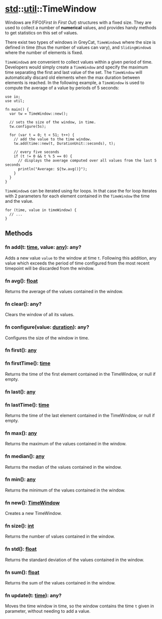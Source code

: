 # [std](/libs/std/)::[util](/libs/std/util/)::TimeWindow

Windows are FIFO(_First In First Out_) structures with a fixed size.
They are used to collect a number of **numerical** values, and provides handy methods to get statistics on this set of values.

There exist two types of windows in GreyCat, `TimeWindow`s where the size is defined in time
(thus the number of values can vary), and `SlidingWindow`s where the number of elements is fixed.

`TimeWindow`s are convenient to collect values within a given period of time.
Developers would simply create a `TimeWindow` and specify the maximum time separating the first and last value of the set.
The `TimeWindow` will automatically discard old elements when the max duration between elements is reached.
In the following example, a `TimeWindow` is used to compute the average of a value by periods of 5 seconds:

```gcl
use io;
use util;

fn main() {
  var tw = TimeWindow::new();
  
  // sets the size of the window, in time.
  tw.configure(5s);
  
  for (var t = 0; t < 51; t++) {
    // add the value to the time window.
    tw.add(time::new(t, DurationUnit::seconds), t);
    
    // every five seconds
    if (t != 0 && t % 5 == 0) {
      // displays the average computed over all values from the last 5 seconds
      println("Average: ${tw.avg()}");
    }
  }
}
```

`TimeWindow`s can be iterated using for loops.
In that case the for loop iterates with 2 parameters for each element contained in the `TimeWindow` the time and the value.

```gcl
for (time, value in timeWindow) {
  // ...
}
```

## Methods
### fn add(t:&nbsp;[time](/libs/std/core/type.time.md), value:&nbsp;[any](/libs/std/core/type.any.md)):&nbsp;any?<Badge text="native" />

Adds a new value `value` to the window at time `t`.
Following this addition, any value which exceeds the period of time configured from the most recent timepoint will be discarded from the window.
### fn avg():&nbsp;[float](/libs/std/core/type.float.md)<Badge text="native" />

Returns the average of the values contained in the window.
### fn clear():&nbsp;any?<Badge text="native" />

Clears the window of all its values.
### fn configure(value:&nbsp;[duration](/libs/std/core/type.duration.md)):&nbsp;any?<Badge text="native" />

Configures the size of the window in time.
### fn first():&nbsp;[any](/libs/std/core/type.any.md)<Badge text="native" />
### fn firstTime():&nbsp;[time](/libs/std/core/type.time.md)<Badge text="native" />

Returns the time of the first element contained in the TimeWindow, or null if empty.
### fn last():&nbsp;[any](/libs/std/core/type.any.md)<Badge text="native" />
### fn lastTime():&nbsp;[time](/libs/std/core/type.time.md)<Badge text="native" />

Returns the time of the last element contained in the TimeWindow, or null if empty.
### fn max():&nbsp;[any](/libs/std/core/type.any.md)<Badge text="native" />

Returns the maximum of the values contained in the window.
### fn median():&nbsp;[any](/libs/std/core/type.any.md)<Badge text="native" />

Returns the median of the values contained in the window.
### fn min():&nbsp;[any](/libs/std/core/type.any.md)<Badge text="native" />

Returns the minimum of the values contained in the window.
### fn new():&nbsp;[TimeWindow](/libs/std/util/type.TimeWindow.md)<Badge text="native" /><Badge text="static" />

Creates a new TimeWindow.
### fn size():&nbsp;[int](/libs/std/core/type.int.md)<Badge text="native" />

Returns the number of values contained in the window.
### fn std():&nbsp;[float](/libs/std/core/type.float.md)<Badge text="native" />

Returns the standard deviation of the values contained in the window.
### fn sum():&nbsp;[float](/libs/std/core/type.float.md)<Badge text="native" />

Returns the sum of the values contained in the window.
### fn update(t:&nbsp;[time](/libs/std/core/type.time.md)):&nbsp;any?<Badge text="native" />

Moves the time window in time, so the window contains the time `t` given in parameter, without needing to add a value.
